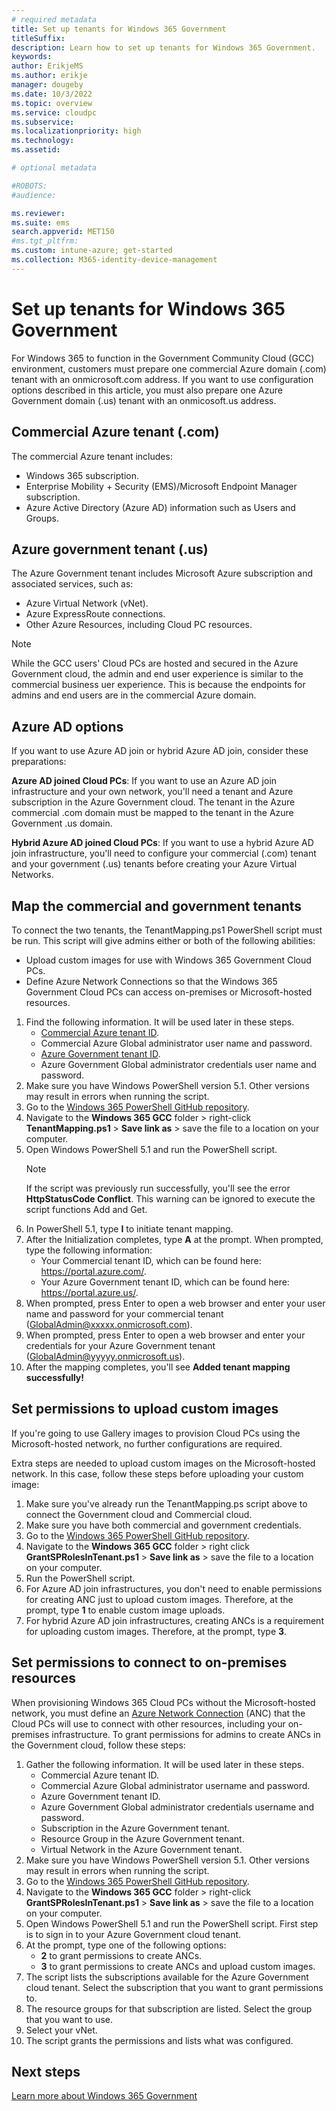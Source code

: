 ```yaml
---
# required metadata
title: Set up tenants for Windows 365 Government
titleSuffix:
description: Learn how to set up tenants for Windows 365 Government.
keywords:
author: ErikjeMS  
ms.author: erikje
manager: dougeby
ms.date: 10/3/2022
ms.topic: overview
ms.service: cloudpc
ms.subservice:
ms.localizationpriority: high
ms.technology:
ms.assetid: 

# optional metadata

#ROBOTS:
#audience:

ms.reviewer: 
ms.suite: ems
search.appverid: MET150
#ms.tgt_pltfrm:
ms.custom: intune-azure; get-started
ms.collection: M365-identity-device-management
---
```


# Set up tenants for Windows 365 Government

For Windows 365 to function in the Government Community Cloud (GCC) environment, customers must prepare one commercial Azure domain (.com) tenant with an onmicrosoft.com address. If you want to use configuration options described in this article, you must also prepare one Azure Government domain (.us) tenant with an onmicosoft.us address.

## Commercial Azure tenant (.com)

The commercial Azure tenant includes:

- Windows 365 subscription.
- Enterprise Mobility + Security (EMS)/Microsoft Endpoint Manager subscription.
- Azure Active Directory (Azure AD) information such as Users and Groups.

## Azure government tenant (.us)

The Azure Government tenant includes Microsoft Azure subscription and associated services, such as:

- Azure Virtual Network (vNet).
- Azure ExpressRoute connections.
- Other Azure Resources, including Cloud PC resources.

>[!NOTE]
> While the GCC users' Cloud PCs are hosted and secured in the Azure Government cloud, the admin and end user experience is similar to the commercial business uer experience. This is because the endpoints for admins and end users are in the commercial Azure domain.

## Azure AD options

If you want to use Azure AD join or hybrid Azure AD join, consider these preparations:

**Azure AD joined Cloud PCs**: If you want to use an Azure AD join infrastructure and your own network, you'll need a tenant and Azure subscription in the Azure Government cloud. The tenant in the Azure commercial .com domain must be mapped to the tenant in the Azure Government .us domain.

**Hybrid Azure AD joined Cloud PCs**: If you want to use a hybrid Azure AD join infrastructure, you'll need to configure your commercial (.com) tenant and your government (.us) tenants before creating your Azure Virtual Networks.

## Map the commercial and government tenants

To connect the two tenants, the TenantMapping.ps1 PowerShell script must be run. This script will give admins either or both of the following abilities:

- Upload custom images for use with Windows 365 Government Cloud PCs.
- Define Azure Network Connections so that the Windows 365 Government Cloud PCs can access on-premises or Microsoft-hosted resources.

1. Find the following information. It will be used later in these steps.
    - [Commercial Azure tenant ID](/azure/active-directory/fundamentals/active-directory-how-to-find-tenant).
    - Commercial Azure Global administrator user name and password.
    - [Azure Government tenant ID](/azure/active-directory/fundamentals/active-directory-how-to-find-tenant).
    - Azure Government Global administrator credentials user name and password.
2. Make sure you have Windows PowerShell version 5.1. Other versions may result in errors when running the script.
3. Go to the [Windows 365 PowerShell GitHub repository](https://github.com/microsoft/Windows365-PSScripts).
4. Navigate to the **Windows 365 GCC** folder > right-click **TenantMapping.ps1** > **Save link as** > save the file to a location on your computer.
5. Open Windows PowerShell 5.1 and run the PowerShell script.
    >[!NOTE]
    >If the script was previously run successfully, you'll see the error **HttpStatusCode Conflict**. This warning can be ignored to execute the script functions Add and Get.
6. In PowerShell 5.1, type **I** to initiate tenant mapping.
7. After the Initialization completes, type **A** at the prompt. When prompted, type the following information:
    - Your Commercial tenant ID, which can be found here: https://portal.azure.com/.
    - Your Azure Government tenant ID, which can be found here: https://portal.azure.us/.
8. When prompted, press Enter to open a web browser and enter your user name and password for your commercial tenant (GlobalAdmin@xxxxx.onmicrosoft.com).
9. When prompted, press Enter to open a web browser and enter your credentials for your Azure Government tenant (GlobalAdmin@yyyyy.onmicrosoft.us).
10. After the mapping completes, you'll see **Added tenant mapping successfully!**

## Set permissions to upload custom images

If you're going to use Gallery images to provision Cloud PCs using the Microsoft-hosted network, no further configurations are required.

Extra steps are needed to upload custom images on the Microsoft-hosted network. In this case, follow these steps before uploading your custom image:

1. Make sure you've already run the TenantMapping.ps script above to connect the Government cloud and Commercial cloud.
2. Make sure you have both commercial and government credentials.
3. Go to the [Windows 365 PowerShell GitHub repository](https://github.com/microsoft/Windows365-PSScripts).
4. Navigate to the **Windows 365 GCC** folder > right click **GrantSPRolesInTenant.ps1** > **Save link as** > save the file to a location on your computer.
5. Run the PowerShell script.
6. For Azure AD join infrastructures, you don't need to enable permissions for creating ANC just to upload custom images. Therefore, at the prompt, type **1** to enable custom image uploads.
7. For hybrid Azure AD join infrastructures, creating ANCs is a requirement for uploading custom images. Therefore, at the prompt, type **3**.

## Set permissions to connect to on-premises resources

When provisioning Windows 365 Cloud PCs without the Microsoft-hosted network, you must define an [Azure Network Connection](azure-network-connections.md) (ANC) that the Cloud PCs will use to connect with other resources, including your on-premises infrastructure. To grant permissions for admins to create ANCs in the Government cloud, follow these steps:

1. Gather the following information. It will be used later in these steps.
    - Commercial Azure tenant ID.
    - Commercial Azure Global administrator username and password.
    - Azure Government tenant ID.
    - Azure Government Global administrator credentials username and password.
    - Subscription in the Azure Government tenant.
    - Resource Group in the Azure Government tenant.
    - Virtual Network in the Azure Government tenant.
2. Make sure you have Windows PowerShell version 5.1. Other versions may result in errors when running the script.
3. Go to the [Windows 365 PowerShell GitHub repository](https://github.com/microsoft/Windows365-PSScripts).
4. Navigate to the **Windows 365 GCC** folder > right-click **GrantSPRolesInTenant.ps1** > **Save link as** > save the file to a location on your computer.
5. Open Windows PowerShell 5.1 and run the PowerShell script. First step is to sign in to your Azure Government cloud tenant.
6. At the prompt, type one of the following options:
    - **2** to grant permissions to create ANCs.
    - **3** to grant permissions to create ANCs and upload custom images.
7. The script lists the subscriptions available for the Azure Government cloud tenant. Select the subscription that you want to grant permissions to.
8. The resource groups for that subscription are listed. Select the group that you want to use.
9. Select your vNet.
10. The script grants the permissions and lists what was configured.

## Next steps

[Learn more about Windows 365 Government](introduction-windows-365-government.md)
